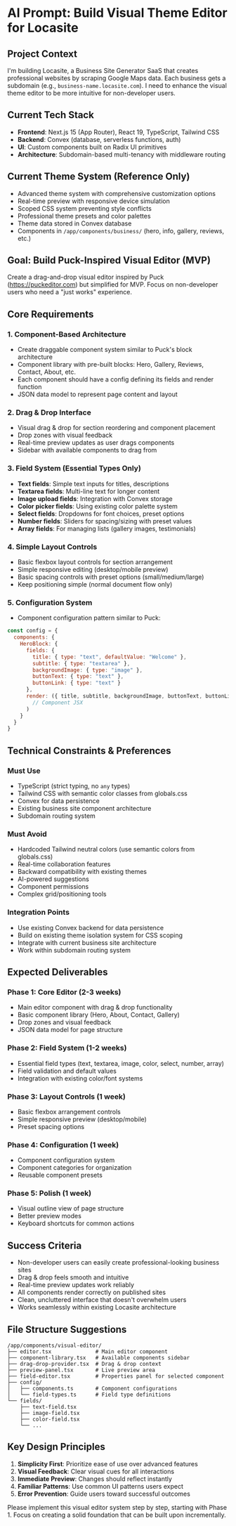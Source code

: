 # AI Prompt: Build Visual Theme Editor for Locasite

## Project Context
I'm building Locasite, a Business Site Generator SaaS that creates professional websites by scraping Google Maps data. Each business gets a subdomain (e.g., `business-name.locasite.com`). I need to enhance the visual theme editor to be more intuitive for non-developer users.

## Current Tech Stack
- **Frontend**: Next.js 15 (App Router), React 19, TypeScript, Tailwind CSS
- **Backend**: Convex (database, serverless functions, auth)
- **UI**: Custom components built on Radix UI primitives
- **Architecture**: Subdomain-based multi-tenancy with middleware routing

## Current Theme System (Reference Only)
- Advanced theme system with comprehensive customization options
- Real-time preview with responsive device simulation
- Scoped CSS system preventing style conflicts
- Professional theme presets and color palettes
- Theme data stored in Convex database
- Components in `/app/components/business/` (hero, info, gallery, reviews, etc.)

## Goal: Build Puck-Inspired Visual Editor (MVP)
Create a drag-and-drop visual editor inspired by Puck (https://puckeditor.com) but simplified for MVP. Focus on non-developer users who need a "just works" experience.

## Core Requirements

### 1. Component-Based Architecture
- Create draggable component system similar to Puck's block architecture
- Component library with pre-built blocks: Hero, Gallery, Reviews, Contact, About, etc.
- Each component should have a config defining its fields and render function
- JSON data model to represent page content and layout

### 2. Drag & Drop Interface
- Visual drag & drop for section reordering and component placement
- Drop zones with visual feedback
- Real-time preview updates as user drags components
- Sidebar with available components to drag from

### 3. Field System (Essential Types Only)
- **Text fields**: Simple text inputs for titles, descriptions
- **Textarea fields**: Multi-line text for longer content
- **Image upload fields**: Integration with Convex storage
- **Color picker fields**: Using existing color palette system
- **Select fields**: Dropdowns for font choices, preset options
- **Number fields**: Sliders for spacing/sizing with preset values
- **Array fields**: For managing lists (gallery images, testimonials)

### 4. Simple Layout Controls
- Basic flexbox layout controls for section arrangement
- Simple responsive editing (desktop/mobile preview)
- Basic spacing controls with preset options (small/medium/large)
- Keep positioning simple (normal document flow only)

### 5. Configuration System
- Component configuration pattern similar to Puck:
```javascript
const config = {
  components: {
    HeroBlock: {
      fields: {
        title: { type: "text", defaultValue: "Welcome" },
        subtitle: { type: "textarea" },
        backgroundImage: { type: "image" },
        buttonText: { type: "text" },
        buttonLink: { type: "text" }
      },
      render: ({ title, subtitle, backgroundImage, buttonText, buttonLink }) => (
        // Component JSX
      )
    }
  }
}
```

## Technical Constraints & Preferences

### Must Use
- TypeScript (strict typing, no `any` types)
- Tailwind CSS with semantic color classes from globals.css
- Convex for data persistence
- Existing business site component architecture
- Subdomain routing system

### Must Avoid
- Hardcoded Tailwind neutral colors (use semantic colors from globals.css)
- Real-time collaboration features
- Backward compatibility with existing themes
- AI-powered suggestions
- Component permissions
- Complex grid/positioning tools

### Integration Points
- Use existing Convex backend for data persistence
- Build on existing theme isolation system for CSS scoping
- Integrate with current business site architecture
- Work within subdomain routing system

## Expected Deliverables

### Phase 1: Core Editor (2-3 weeks)
- Main editor component with drag & drop functionality
- Basic component library (Hero, About, Contact, Gallery)
- Drop zones and visual feedback
- JSON data model for page structure

### Phase 2: Field System (1-2 weeks)
- Essential field types (text, textarea, image, color, select, number, array)
- Field validation and default values
- Integration with existing color/font systems

### Phase 3: Layout Controls (1 week)
- Basic flexbox arrangement controls
- Simple responsive preview (desktop/mobile)
- Preset spacing options

### Phase 4: Configuration (1 week)
- Component configuration system
- Component categories for organization
- Reusable component presets

### Phase 5: Polish (1 week)
- Visual outline view of page structure
- Better preview modes
- Keyboard shortcuts for common actions

## Success Criteria
- Non-developer users can easily create professional-looking business sites
- Drag & drop feels smooth and intuitive
- Real-time preview updates work reliably
- All components render correctly on published sites
- Clean, uncluttered interface that doesn't overwhelm users
- Works seamlessly within existing Locasite architecture

## File Structure Suggestions
```
/app/components/visual-editor/
├── editor.tsx              # Main editor component
├── component-library.tsx   # Available components sidebar
├── drag-drop-provider.tsx  # Drag & drop context
├── preview-panel.tsx       # Live preview area
├── field-editor.tsx        # Properties panel for selected component
├── config/
│   ├── components.ts       # Component configurations
│   └── field-types.ts      # Field type definitions
└── fields/
    ├── text-field.tsx
    ├── image-field.tsx
    ├── color-field.tsx
    └── ...
```

## Key Design Principles
1. **Simplicity First**: Prioritize ease of use over advanced features
2. **Visual Feedback**: Clear visual cues for all interactions
3. **Immediate Preview**: Changes should reflect instantly
4. **Familiar Patterns**: Use common UI patterns users expect
5. **Error Prevention**: Guide users toward successful outcomes

Please implement this visual editor system step by step, starting with Phase 1. Focus on creating a solid foundation that can be built upon incrementally.